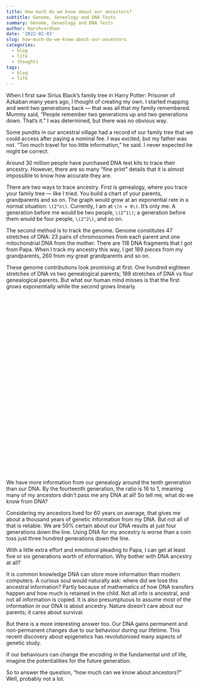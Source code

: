```yaml
---
title: How much do we know about our ancestors?
subtitle: Genome, Geneology and DNA Tests
summary: Genome, Geneology and DNA Tests
author: Harshvardhan
date: '2022-02-03'
slug: how-much-do-we-know-about-our-ancestors
categories:
  - blog
  - life
  - thoughts
tags:
  - blog
  - life
---
```


<script src="{{< blogdown/postref >}}index_files/htmlwidgets/htmlwidgets.js"></script>
<script src="{{< blogdown/postref >}}index_files/plotly-binding/plotly.js"></script>
<script src="{{< blogdown/postref >}}index_files/typedarray/typedarray.min.js"></script>
<script src="{{< blogdown/postref >}}index_files/jquery/jquery.min.js"></script>
<link href="{{< blogdown/postref >}}index_files/crosstalk/css/crosstalk.css" rel="stylesheet" />
<script src="{{< blogdown/postref >}}index_files/crosstalk/js/crosstalk.min.js"></script>
<link href="{{< blogdown/postref >}}index_files/plotly-htmlwidgets-css/plotly-htmlwidgets.css" rel="stylesheet" />
<script src="{{< blogdown/postref >}}index_files/plotly-main/plotly-latest.min.js"></script>

When I first saw Sirius Black’s family tree in Harry Potter: Prisoner of Azkaban many years ago, I thought of creating my own. I started mapping and went two generations back — that was all that my family remembered. Mummy said, “People remember two generations up and two generations down. That’s it.” I was determined, but there was no obvious way.

Some pundits in our ancestral village had a record of our family tree that we could access after paying a nominal fee. I was excited, but my father was not. “Too much travel for too little information,” he said. I never expected he might be correct.

Around 30 million people have purchased DNA test kits to trace their ancestry. However, there are so many “fine print” details that it is almost impossible to know how accurate they are.

There are two ways to trace ancestry. First is genealogy, where you trace your family tree — like I tried. You build a chart of your parents, grandparents and so on. The graph would grow at an exponential rate in a normal situation: `\(2^n\)`. Currently, I am at `\(n = 0\)`. It’s only me. A generation before me would be two people, `\(2^1\)`; a generation before them would be four people, `\(2^2\)`, and so on.

The second method is to track the genome. Genome constitutes 47 stretches of DNA: 23 pairs of chromosomes from each parent and one mitochondrial DNA from the mother. There are 118 DNA fragments that I got from Papa. When I track my ancestry this way, I get 189 pieces from my grandparents, 260 from my great grandparents and so on.

These genome contributions look promising at first. One hundred eighteen stretches of DNA vs two genealogical parents; 189 stretches of DNA vs four genealogical parents. But what our human mind misses is that the first grows exponentially while the second grows linearly.

<div id="htmlwidget-1" style="width:672px;height:480px;" class="plotly html-widget"></div>
<script type="application/json" data-for="htmlwidget-1">{"x":{"data":[{"x":[0,1,2,3,4,5,6,7,8,9,10,11,12,13,14,15],"y":[47,118,189,260,331,402,473,544,615,686,757,828,899,970,1041,1112],"text":["generation:  0<br />values:    47<br />type: dna","generation:  1<br />values:   118<br />type: dna","generation:  2<br />values:   189<br />type: dna","generation:  3<br />values:   260<br />type: dna","generation:  4<br />values:   331<br />type: dna","generation:  5<br />values:   402<br />type: dna","generation:  6<br />values:   473<br />type: dna","generation:  7<br />values:   544<br />type: dna","generation:  8<br />values:   615<br />type: dna","generation:  9<br />values:   686<br />type: dna","generation: 10<br />values:   757<br />type: dna","generation: 11<br />values:   828<br />type: dna","generation: 12<br />values:   899<br />type: dna","generation: 13<br />values:   970<br />type: dna","generation: 14<br />values:  1041<br />type: dna","generation: 15<br />values:  1112<br />type: dna"],"type":"scatter","mode":"lines","line":{"width":1.88976377952756,"color":"rgba(248,118,109,1)","dash":"solid"},"hoveron":"points","name":"dna","legendgroup":"dna","showlegend":true,"xaxis":"x","yaxis":"y","hoverinfo":"text","frame":null},{"x":[0,1,2,3,4,5,6,7,8,9,10,11,12,13,14,15],"y":[1,2,4,8,16,32,64,128,256,512,1024,2048,4096,8192,16384,32768],"text":["generation:  0<br />values:     1<br />type: geneology","generation:  1<br />values:     2<br />type: geneology","generation:  2<br />values:     4<br />type: geneology","generation:  3<br />values:     8<br />type: geneology","generation:  4<br />values:    16<br />type: geneology","generation:  5<br />values:    32<br />type: geneology","generation:  6<br />values:    64<br />type: geneology","generation:  7<br />values:   128<br />type: geneology","generation:  8<br />values:   256<br />type: geneology","generation:  9<br />values:   512<br />type: geneology","generation: 10<br />values:  1024<br />type: geneology","generation: 11<br />values:  2048<br />type: geneology","generation: 12<br />values:  4096<br />type: geneology","generation: 13<br />values:  8192<br />type: geneology","generation: 14<br />values: 16384<br />type: geneology","generation: 15<br />values: 32768<br />type: geneology"],"type":"scatter","mode":"lines","line":{"width":1.88976377952756,"color":"rgba(0,191,196,1)","dash":"solid"},"hoveron":"points","name":"geneology","legendgroup":"geneology","showlegend":true,"xaxis":"x","yaxis":"y","hoverinfo":"text","frame":null}],"layout":{"margin":{"t":29.0178497301785,"r":9.29846409298464,"b":46.4923204649232,"l":62.2997094229971},"plot_bgcolor":"rgba(255,255,255,1)","paper_bgcolor":"rgba(255,255,255,1)","font":{"color":"rgba(0,0,0,1)","family":"","size":18.5969281859693},"xaxis":{"domain":[0,1],"automargin":true,"type":"linear","autorange":false,"range":[-0.75,15.75],"tickmode":"array","ticktext":["0","5","10","15"],"tickvals":[0,5,10,15],"categoryorder":"array","categoryarray":["0","5","10","15"],"nticks":null,"ticks":"outside","tickcolor":"rgba(51,51,51,1)","ticklen":4.64923204649232,"tickwidth":0.845314917544058,"showticklabels":true,"tickfont":{"color":"rgba(0,0,0,1)","family":"","size":13.0178497301785},"tickangle":-0,"showline":true,"linecolor":"rgba(0,0,0,1)","linewidth":0.845314917544058,"showgrid":true,"gridcolor":"rgba(235,235,235,1)","gridwidth":0.845314917544058,"zeroline":false,"anchor":"y","title":{"text":"<b> Generations <\/b>","font":{"color":"rgba(0,0,0,1)","family":"","size":15.8073889580739}},"hoverformat":".2f"},"yaxis":{"domain":[0,1],"automargin":true,"type":"linear","autorange":false,"range":[-1637.35,34406.35],"tickmode":"array","ticktext":["0","10000","20000","30000"],"tickvals":[0,10000,20000,30000],"categoryorder":"array","categoryarray":["0","10000","20000","30000"],"nticks":null,"ticks":"outside","tickcolor":"rgba(51,51,51,1)","ticklen":4.64923204649232,"tickwidth":0.845314917544058,"showticklabels":true,"tickfont":{"color":"rgba(0,0,0,1)","family":"","size":13.0178497301785},"tickangle":-0,"showline":true,"linecolor":"rgba(0,0,0,1)","linewidth":0.845314917544058,"showgrid":true,"gridcolor":"rgba(235,235,235,1)","gridwidth":0.845314917544058,"zeroline":false,"anchor":"x","title":{"text":"<b> Number of Ancestors <\/b>","font":{"color":"rgba(0,0,0,1)","family":"","size":15.8073889580739}},"hoverformat":".2f"},"shapes":[{"type":"rect","fillcolor":null,"line":{"color":null,"width":0,"linetype":[]},"yref":"paper","xref":"paper","x0":0,"x1":1,"y0":0,"y1":1}],"showlegend":true,"legend":{"bgcolor":"transparent","bordercolor":"transparent","borderwidth":2.40515390121689,"font":{"color":"rgba(0,0,0,1)","family":"","size":13.0178497301785},"title":{"text":"Ancestry","font":{"color":"rgba(0,0,0,1)","family":"","size":15.8073889580739}}},"hovermode":"closest","barmode":"relative"},"config":{"doubleClick":"reset","modeBarButtonsToAdd":["hoverclosest","hovercompare"],"showSendToCloud":false},"source":"A","attrs":{"525533535780":{"x":{},"y":{},"colour":{},"type":"scatter"}},"cur_data":"525533535780","visdat":{"525533535780":["function (y) ","x"]},"highlight":{"on":"plotly_click","persistent":false,"dynamic":false,"selectize":false,"opacityDim":0.2,"selected":{"opacity":1},"debounce":0},"shinyEvents":["plotly_hover","plotly_click","plotly_selected","plotly_relayout","plotly_brushed","plotly_brushing","plotly_clickannotation","plotly_doubleclick","plotly_deselect","plotly_afterplot","plotly_sunburstclick"],"base_url":"https://plot.ly"},"evals":[],"jsHooks":[]}</script>

We have more information from our genealogy around the tenth generation than our DNA. By the fourteenth generation, the ratio is 16 to 1, meaning many of my ancestors didn’t pass me any DNA at all! So tell me, what do we know from DNA?

Considering my ancestors lived for 60 years on average, that gives me about a thousand years of genetic information from my DNA. But not all of that is reliable. We are 50% certain about our DNA results at just four generations down the line. Using DNA for my ancestry is worse than a coin toss just three hundred generations down the line.

With a little extra effort and emotional pleading to Papa, I can get at least five or six generations worth of information. Why bother with DNA ancestry at all?

It is common knowledge DNA can store more information than modern computers. A curious soul would naturally ask: where did we lose this ancestral information? Partly because of mathematics of how DNA transfers happen and how much is retained in the child. Not all info is ancestral, and not all information is copied. It is also presumptuous to assume most of the information in our DNA is about ancestry. Nature doesn’t care about our parents; it cares about survival.

But there is a more interesting answer too. Our DNA gains permanent and non-permanent changes due to our behaviour during our lifetime. This recent discovery about epigenetics has revolutionised many aspects of genetic study.

If our behaviours can change the encoding in the fundamental unit of life, imagine the potentialities for the future generation.

So to answer the question, “how much can we know about ancestors?” Well, probably not a lot.
